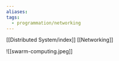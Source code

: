 ```yaml
---
aliases: 
tags:
  - programmation/networking
---
```

[[Distributed System/index]]
[[Networking]]

![[swarm-computing.jpeg]]
